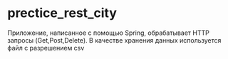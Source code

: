 # prectice_rest_city
Приложение, написанное с помощью Spring, обрабатывает HTTP запросы (Get,Post,Delete). В качестве хранения данных используется файл с разрешением csv
